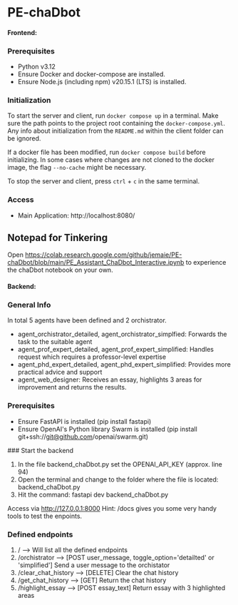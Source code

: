 # PE-chaDbot

#### Frontend:
### Prerequisites
- Python v3.12
- Ensure Docker and docker-compose are installed.
- Ensure Node.js (including npm) v20.15.1 (LTS) is installed.

### Initialization
To start the server and client, run `docker compose up` in a terminal.
Make sure the path points to the project root containing the `docker-compose.yml`.
Any info about initialization from the `README.md` within the client folder can be ignored.

If a docker file has been modified, run `docker compose build` before initializing.
In some cases where changes are not cloned to the docker image, the flag `--no-cache` might be necessary.

To stop the server and client, press `ctrl` + `c` in the same terminal.

### Access
- Main Application: http://localhost:8080/


## Notepad for Tinkering
Open https://colab.research.google.com/github/jemaie/PE-chaDbot/blob/main/PE_Assistant_ChaDbot_Interactive.ipynb to experience the chaDbot notebook on your own.

#### Backend:
### General Info
In total 5 agents have been defined and 2 orchistrator.

- agent_orchistrator_detailed, agent_orchistrator_simplfied: Forwards the task to the suitable agent
- agent_prof_expert_detailed, agent_prof_expert_simplified: Handles request which requires a professor-level expertise
- agent_phd_expert_detailed, agent_phd_expert_simplified: Provides more practical advice and support
- agent_web_designer: Receives an essay, highlights 3 areas for improvement and returns the results. 

### Prerequisites
- Ensure FastAPI is installed (pip install fastapi)
- Ensure OpenAI's Python library Swarm is installed (pip install git+ssh://git@github.com/openai/swarm.git) 

### Start the backend
1. In the file backend_chaDbot.py set the OPENAI_API_KEY (approx. line 94)
2. Open the terminal and change to the folder where the file is located: backend_chaDbot.py 
3. Hit the command: fastapi dev backend_chaDbot.py

Access via http://127.0.0.1:8000
Hint: /docs gives you some very handy tools to test the enpoints.

### Defined endpoints
1. / --> Will list all the defined endpoints
2. /orchistrator --> [POST user_message, toggle_option='detailted' or 'simplified'] Send a user message to the orchistator
3. /clear_chat_history --> [DELETE] Clear the chat history
4. /get_chat_history --> [GET] Return the chat history
5. /highlight_essay --> [POST essay_text] Return essay with 3 highlighted areas
